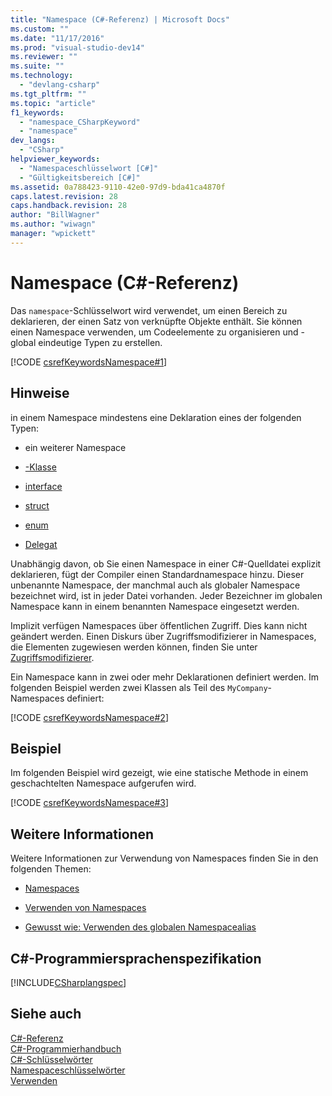 ```yaml
---
title: "Namespace (C#-Referenz) | Microsoft Docs"
ms.custom: ""
ms.date: "11/17/2016"
ms.prod: "visual-studio-dev14"
ms.reviewer: ""
ms.suite: ""
ms.technology: 
  - "devlang-csharp"
ms.tgt_pltfrm: ""
ms.topic: "article"
f1_keywords: 
  - "namespace_CSharpKeyword"
  - "namespace"
dev_langs: 
  - "CSharp"
helpviewer_keywords: 
  - "Namespaceschlüsselwort [C#]"
  - "Gültigkeitsbereich [C#]"
ms.assetid: 0a788423-9110-42e0-97d9-bda41ca4870f
caps.latest.revision: 28
caps.handback.revision: 28
author: "BillWagner"
ms.author: "wiwagn"
manager: "wpickett"
---
```

# Namespace (C#-Referenz)
Das `namespace`\-Schlüsselwort wird verwendet, um einen Bereich zu deklarieren, der einen Satz von verknüpfte Objekte enthält.  Sie können einen Namespace verwenden, um Codeelemente zu organisieren und \- global eindeutige Typen zu erstellen.  
  
 [!CODE [csrefKeywordsNamespace#1](../CodeSnippet/VS_Snippets_VBCSharp/csrefKeywordsNamespace#1)]  
  
## Hinweise  
 in einem Namespace mindestens eine Deklaration eines der folgenden Typen:  
  
-   ein weiterer Namespace  
  
-   [\-Klasse](../../../csharp/language-reference/keywords/class.md)  
  
-   [interface](../../../csharp/language-reference/keywords/interface.md)  
  
-   [struct](../../../csharp/language-reference/keywords/struct.md)  
  
-   [enum](../../../csharp/language-reference/keywords/enum.md)  
  
-   [Delegat](../../../csharp/language-reference/keywords/delegate.md)  
  
 Unabhängig davon, ob Sie einen Namespace in einer C\#\-Quelldatei explizit deklarieren, fügt der Compiler einen Standardnamespace hinzu.  Dieser unbenannte Namespace, der manchmal auch als globaler Namespace bezeichnet wird, ist in jeder Datei vorhanden.  Jeder Bezeichner im globalen Namespace kann in einem benannten Namespace eingesetzt werden.  
  
 Implizit verfügen Namespaces über öffentlichen Zugriff. Dies kann nicht geändert werden.  Einen Diskurs über Zugriffsmodifizierer in Namespaces, die Elementen zugewiesen werden können, finden Sie unter [Zugriffsmodifizierer](../../../csharp/language-reference/keywords/access-modifiers.md).  
  
 Ein Namespace kann in zwei oder mehr Deklarationen definiert werden.  Im folgenden Beispiel werden zwei Klassen als Teil des `MyCompany`\-Namespaces definiert:  
  
 [!CODE [csrefKeywordsNamespace#2](../CodeSnippet/VS_Snippets_VBCSharp/csrefKeywordsNamespace#2)]  
  
## Beispiel  
 Im folgenden Beispiel wird gezeigt, wie eine statische Methode in einem geschachtelten Namespace aufgerufen wird.  
  
 [!CODE [csrefKeywordsNamespace#3](../CodeSnippet/VS_Snippets_VBCSharp/csrefKeywordsNamespace#3)]  
  
## Weitere Informationen  
 Weitere Informationen zur Verwendung von Namespaces finden Sie in den folgenden Themen:  
  
-   [Namespaces](../../../csharp/programming-guide/namespaces/index.md)  
  
-   [Verwenden von Namespaces](../../../csharp/programming-guide/namespaces/using-namespaces.md)  
  
-   [Gewusst wie: Verwenden des globalen Namespacealias](../../../csharp/programming-guide/namespaces/how-to-use-the-global-namespace-alias.md)  
  
## C\#\-Programmiersprachenspezifikation  
 [!INCLUDE[CSharplangspec](../../../csharp/language-reference/keywords/includes/csharplangspec_md.md)]  
  
## Siehe auch  
 [C\#\-Referenz](../../../csharp/language-reference/index.md)   
 [C\#\-Programmierhandbuch](../../../csharp/programming-guide/index.md)   
 [C\#\-Schlüsselwörter](../../../csharp/language-reference/keywords/index.md)   
 [Namespaceschlüsselwörter](../../../csharp/language-reference/keywords/namespace-keywords.md)   
 [Verwenden](../../../csharp/language-reference/keywords/using.md)